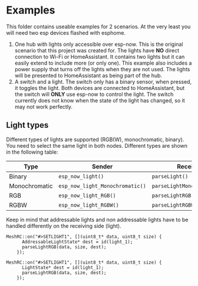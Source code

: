 # Examples
This folder contains useable examples for 2 scenarios. At the very least you will need two esp devices flashed with esphome.
1. One hub with lights only accessible over esp-now. This is the original scenario that this project was created for. The lights have **NO** direct connection to Wi-Fi or HomeAssistant. It contains two lights but it can easily extend to include more (or only one). This example also includes a power supply that turns off the lights when they are not used. The lights will be presented to HomeAssistant as being part of the hub. 
2. A switch and a light. The switch only has a binary sensor, when pressed, it toggles the light. Both devices are connected to HomeAssistant, but the switch will **ONLY** use esp-now to control the light. The switch currently does not know when the state of the light has changed, so it may not work perfectly.

## Light types
Different types of lights are supported (RGB(W), monochromatic, binary). You need to select the same light in both nodes. Different types are shown in the following table:

| Type          | Sender                          | Receiver                    |
|---------------|---------------------------------|-----------------------------|
| Binary        | `esp_now_light()`               | `parseLight()`              |
| Monochromatic | `esp_now_light_Monochromatic()` | `parseLightMonochromatic()` |
| RGB           | `esp_now_light_RGB()`           | `parseLightRGB()`           |
| RGBW          | `esp_now_light_RGBW()`          | `parseLightRGBW_separate()` |

Keep in mind that addressable lights and non addressable lights have to be handled differently on the receiving side (light). 
```
MeshRC::on("#>SETLIGHT1", [](uint8_t* data, uint8_t size) {
      AddressableLightState* dest = id(light_1);
      parseLightRGB(data, size, dest);
    });
```
```
MeshRC::on("#>SETLIGHT1", [](uint8_t* data, uint8_t size) {
      LightState* dest = id(light_1);
      parseLightRGB(data, size, dest);
    });
```
